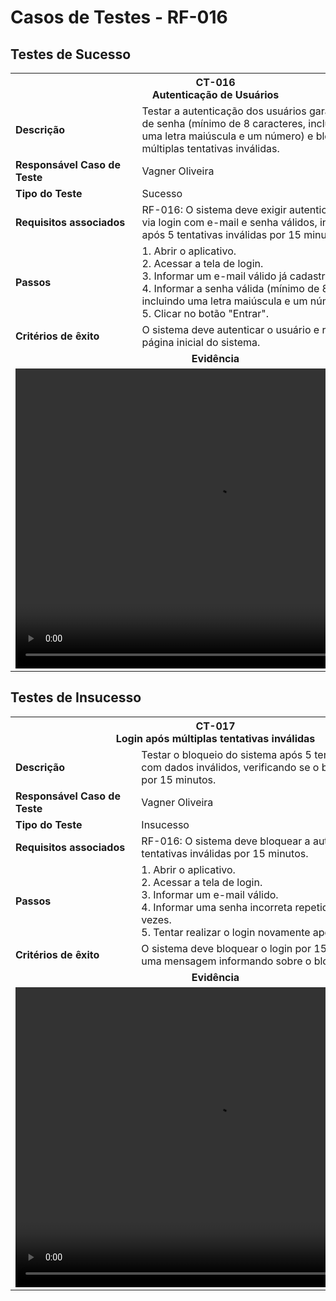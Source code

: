 # Casos de Testes - RF-016

## Testes de Sucesso

<table>
  <tr>
    <th colspan="2" width="1000">CT-016<br>Autenticação de Usuários</th>
  </tr>
  <tr>
    <td width="150"><strong>Descrição</strong></td>
    <td>Testar a autenticação dos usuários garantindo validação de senha (mínimo de 8 caracteres, incluindo pelo menos uma letra maiúscula e um número) e bloqueio após múltiplas tentativas inválidas.</td>
  </tr>
  <tr>
    <td><strong>Responsável Caso de Teste </strong></td>
    <td width="430">Vagner Oliveira</td>
  </tr>
  <tr>
    <td><strong>Tipo do Teste</strong></td>
    <td width="430">Sucesso</td>
  </tr> 
  <tr>
    <td><strong>Requisitos associados</strong></td>
    <td>RF-016: O sistema deve exigir autenticação de usuários via login com e-mail e senha válidos, incluindo bloqueio após 5 tentativas inválidas por 15 minutos.</td>
  </tr>
  <tr>
    <td><strong>Passos</strong></td>
    <td>
      1. Abrir o aplicativo.<br>
      2. Acessar a tela de login.<br>
      3. Informar um e-mail válido já cadastrado.<br>
      4. Informar a senha válida (mínimo de 8 caracteres, incluindo uma letra maiúscula e um número).<br>
      5. Clicar no botão "Entrar".<br>
    </td>
  </tr>
  <tr>
    <td><strong>Critérios de êxito</strong></td>
    <td>O sistema deve autenticar o usuário e redirecioná-lo à página inicial do sistema.</td>
  </tr>
  <tr>
    <td colspan="6" align="center"><strong>Evidência</strong></td>
  </tr>
  <tr>
    <td colspan="6" align="center"><video width="640" height="480" controls><source src="../assets/Gravação-20250504_233736_novo.webm" type="video/webm"></video></td>
  </tr>
</table>

## Testes de Insucesso

<table>
  <tr>
    <th colspan="2" width="1000">CT-017<br>Login após múltiplas tentativas inválidas</th>
  </tr>
  <tr>
    <td width="150"><strong>Descrição</strong></td>
    <td>Testar o bloqueio do sistema após 5 tentativas de login com dados inválidos, verificando se o bloqueio é aplicado por 15 minutos.</td>
  </tr>
  <tr>
    <td><strong>Responsável Caso de Teste </strong></td>
    <td width="430">Vagner Oliveira</td>
  </tr>
  <tr>
    <td><strong>Tipo do Teste</strong></td>
    <td width="430">Insucesso</td>
  </tr> 
  <tr>
    <td><strong>Requisitos associados</strong></td>
    <td>RF-016: O sistema deve bloquear a autenticação após 5 tentativas inválidas por 15 minutos.</td>
  </tr>
  <tr>
    <td><strong>Passos</strong></td>
    <td>
      1. Abrir o aplicativo.<br>
      2. Acessar a tela de login.<br>
      3. Informar um e-mail válido.<br>
      4. Informar uma senha incorreta repetidamente por 5 vezes.<br>
      5. Tentar realizar o login novamente após 5 tentativas.<br>
    </td>
  </tr>
  <tr>
    <td><strong>Critérios de êxito</strong></td>
    <td>O sistema deve bloquear o login por 15 minutos e exibir uma mensagem informando sobre o bloqueio temporário.</td>
  </tr>
  <tr>
    <td colspan="6" align="center"><strong>Evidência</strong></td>
  </tr>
  <tr>
    <td colspan="6" align="center"><video width="640" height="480" controls><source src="../assets/Gravação-20250504_233736_novo.webm" type="video/webm"></video></td>
  </tr>
</table>
